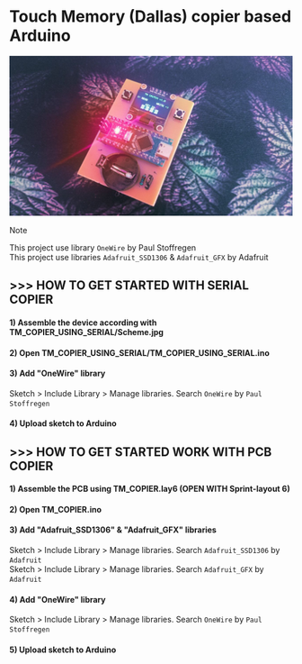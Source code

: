 # Touch Memory (Dallas) copier based Arduino

![Image alt](https://github.com/S-Sushka/TM_COPIER/blob/main/DEMO.jpg)

> [!NOTE]
> This project use library `OneWire` by Paul Stoffregen  
> This project use libraries `Adafruit_SSD1306` & `Adafruit_GFX` by Adafruit

## >>> HOW TO GET STARTED WITH SERIAL COPIER
#### 1) Assemble the device according with TM_COPIER_USING_SERIAL/Scheme.jpg
#### 2) Open TM_COPIER_USING_SERIAL/TM_COPIER_USING_SERIAL.ino
#### 3) Add "OneWire" library
Sketch > Include Library > Manage libraries. Search `OneWire` by `Paul Stoffregen`
#### 4) Upload sketch to Arduino

## >>> HOW TO GET STARTED WORK WITH PCB COPIER
#### 1) Assemble the PCB using TM_COPIER.lay6 (OPEN WITH Sprint-layout 6)
#### 2) Open TM_COPIER.ino
#### 3) Add "Adafruit_SSD1306" & "Adafruit_GFX" libraries
Sketch > Include Library > Manage libraries. Search `Adafruit_SSD1306` by `Adafruit`  
Sketch > Include Library > Manage libraries. Search `Adafruit_GFX` by `Adafruit`
#### 4) Add "OneWire" library
Sketch > Include Library > Manage libraries. Search `OneWire` by `Paul Stoffregen`
#### 5) Upload sketch to Arduino
